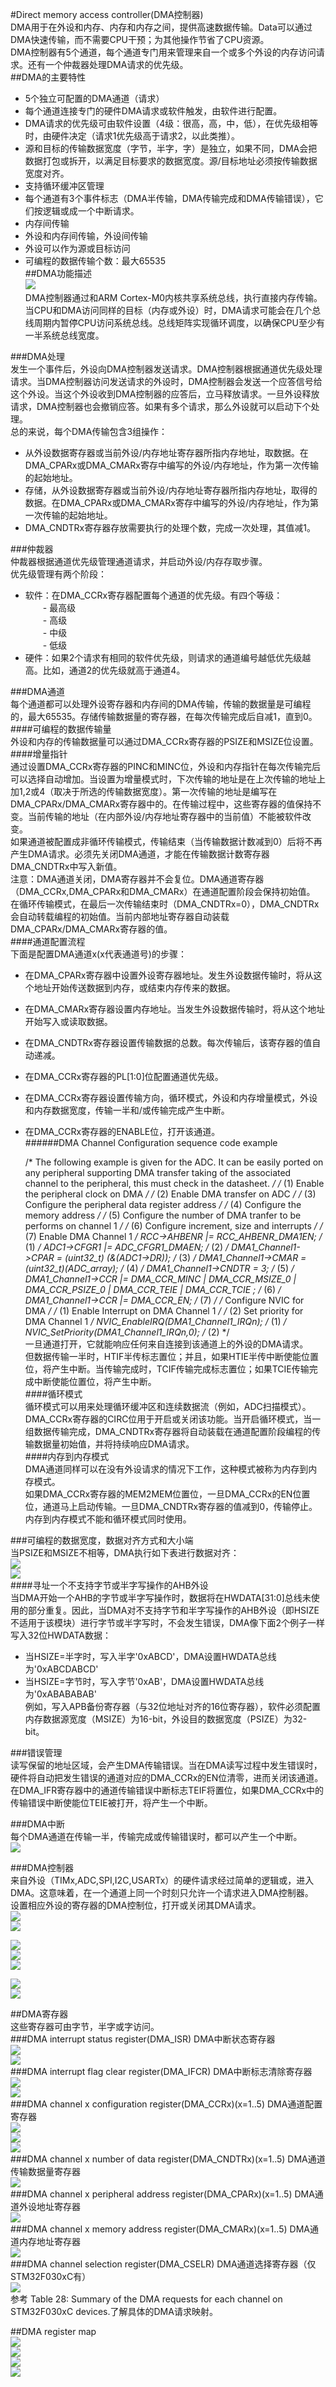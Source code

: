 #Direct memory access controller(DMA控制器)  
DMA用于在外设和内存、内存和内存之间，提供高速数据传输。Data可以通过DMA快速传输，而不需要CPU干预；为其他操作节省了CPU资源。  
DMA控制器有5个通道，每个通道专门用来管理来自一个或多个外设的内存访问请求。还有一个仲裁器处理DMA请求的优先级。  
##DMA的主要特性  
- 5个独立可配置的DMA通道（请求）  
- 每个通道连接专门的硬件DMA请求或软件触发，由软件进行配置。  
- DMA请求的优先级可由软件设置（4级：很高，高，中，低），在优先级相等时，由硬件决定（请求1优先级高于请求2，以此类推）。  
- 源和目标的传输数据宽度（字节，半字，字）是独立，如果不同，DMA会把数据打包或拆开，以满足目标要求的数据宽度。源/目标地址必须按传输数据宽度对齐。  
- 支持循环缓冲区管理  
- 每个通道有3个事件标志（DMA半传输，DMA传输完成和DMA传输错误），它们按逻辑或成一个中断请求。  
- 内存间传输  
- 外设和内存间传输，外设间传输  
- 外设可以作为源或目标访问   
- 可编程的数据传输个数：最大65535  
##DMA功能描述  
![](https://i.imgur.com/a4zzoQc.png)  
DMA控制器通过和ARM Cortex-M0内核共享系统总线，执行直接内存传输。当CPU和DMA访问同样的目标（内存或外设）时，DMA请求可能会在几个总线周期内暂停CPU访问系统总线。总线矩阵实现循环调度，以确保CPU至少有一半系统总线宽度。  

###DMA处理  
发生一个事件后，外设向DMA控制器发送请求。DMA控制器根据通道优先级处理请求。当DMA控制器访问发送请求的外设时，DMA控制器会发送一个应答信号给这个外设。当这个外设收到DMA控制器的应答后，立马释放请求。一旦外设释放请求，DMA控制器也会撤销应答。如果有多个请求，那么外设就可以启动下个处理。  
总的来说，每个DMA传输包含3组操作：  
- 从外设数据寄存器或当前外设/内存地址寄存器所指内存地址，取数据。在DMA\_CPARx或DMA\_CMARx寄存中编写的外设/内存地址，作为第一次传输的起始地址。  
- 存储，从外设数据寄存器或当前外设/内存地址寄存器所指内存地址，取得的数据。在DMA\_CPARx或DMA\_CMARx寄存中编写的外设/内存地址，作为第一次传输的起始地址。  
- DMA\_CNDTRx寄存器存放需要执行的处理个数，完成一次处理，其值减1。  

###仲裁器  
仲裁器根据通道优先级管理通道请求，并启动外设/内存存取步骤。  
优先级管理有两个阶段：  
- 软件：在DMA_CCRx寄存器配置每个通道的优先级。有四个等级：  
　　- 最高级  
　　- 高级  
　　- 中级  
　　- 低级  
- 硬件：如果2个请求有相同的软件优先级，则请求的通道编号越低优先级越高。比如，通道2的优先级就高于通道4。  

###DMA通道  
每个通道都可以处理外设寄存器和内存间的DMA传输，传输的数据量是可编程的，最大65535。存储传输数据量的寄存器，在每次传输完成后自减1，直到0。  
####可编程的数据传输量  
外设和内存的传输数据量可以通过DMA_CCRx寄存器的PSIZE和MSIZE位设置。  
####增量指针  
通过设置DMA\_CCRx寄存器的PINC和MINC位，外设和内存指针在每次传输完后可以选择自动增加。当设置为增量模式时，下次传输的地址是在上次传输的地址上加1,2或4（取决于所选的传输数据宽度）。第一次传输的地址是编写在DMA\_CPARx/DMA\_CMARx寄存器中的。在传输过程中，这些寄存器的值保持不变。当前传输的地址（在内部外设/内存地址寄存器中的当前值）不能被软件改变。  
如果通道被配置成非循环传输模式，传输结束（当传输数据计数减到0）后将不再产生DMA请求。必须先关闭DMA通道，才能在传输数据计数寄存器DMA\_CNDTRx中写入新值。  
注意：DMA通道关闭，DMA寄存器并不会复位。DMA通道寄存器（DMA\_CCRx,DMA\_CPARx和DMA\_CMARx）在通道配置阶段会保持初始值。  
在循环传输模式，在最后一次传输结束时（DMA\_CNDTRx=0），DMA\_CNDTRx会自动转载编程的初始值。当前内部地址寄存器自动装载DMA\_CPARx/DMA\_CMARx寄存器的值。  
####通道配置流程  
下面是配置DMA通道x(x代表通道号)的步骤：  
- 在DMA\_CPARx寄存器中设置外设寄存器地址。发生外设数据传输时，将从这个地址开始传送数据到内存，或结束内存传来的数据。  
- 在DMA\_CMARx寄存器设置内存地址。当发生外设数据传输时，将从这个地址开始写入或读取数据。  
- 在DMA\_CNDTRx寄存器设置传输数据的总数。每次传输后，该寄存器的值自动递减。  
- 在DMA\_CCRx寄存器的PL[1:0]位配置通道优先级。  
- 在DMA\_CCRx寄存器设置传输方向，循环模式，外设和内存增量模式，外设和内存数据宽度，传输一半和/或传输完成产生中断。  
- 在DMA\_CCRx寄存器的ENABLE位，打开该通道。  
######DMA Channel Configuration sequence code example  

	/* The following example is given for the ADC. It can be easily ported on
	any peripheral supporting DMA transfer taking of the associated channel
	to the peripheral, this must check in the datasheet. */
	/* (1) Enable the peripheral clock on DMA */
	/* (2) Enable DMA transfer on ADC */
	/* (3) Configure the peripheral data register address */
	/* (4) Configure the memory address */
	/* (5) Configure the number of DMA tranfer to be performs on channel 1 */
	/* (6) Configure increment, size and interrupts */
	/* (7) Enable DMA Channel 1 */
	RCC->AHBENR |= RCC_AHBENR_DMA1EN; /* (1) */
	ADC1->CFGR1 |= ADC_CFGR1_DMAEN; /* (2) */
	DMA1_Channel1->CPAR = (uint32_t) (&(ADC1->DR)); /* (3) */
	DMA1_Channel1->CMAR = (uint32_t)(ADC_array); /* (4) */
	DMA1_Channel1->CNDTR = 3; /* (5) */
	DMA1_Channel1->CCR |= DMA_CCR_MINC | DMA_CCR_MSIZE_0 | DMA_CCR_PSIZE_0
						| DMA_CCR_TEIE | DMA_CCR_TCIE ; /* (6) */
	DMA1_Channel1->CCR |= DMA_CCR_EN; /* (7) */
	/* Configure NVIC for DMA */
	/* (1) Enable Interrupt on DMA Channel 1 */
	/* (2) Set priority for DMA Channel 1 */
	NVIC_EnableIRQ(DMA1_Channel1_IRQn); /* (1) */
	NVIC_SetPriority(DMA1_Channel1_IRQn,0); /* (2) */  
一旦通道打开，它就能响应任何来自连接到该通道上的外设的DMA请求。  
但数据传输一半时，HTIF半传标志置位；并且，如果HTIE半传中断使能位置位，将产生中断。当传输完成时，TCIF传输完成标志置位；如果TCIE传输完成中断使能位置位，将产生中断。  
####循环模式  
循环模式可以用来处理循环缓冲区和连续数据流（例如，ADC扫描模式）。DMA\_CCRx寄存器的CIRC位用于开启或关闭该功能。当开启循环模式，当一组数据传输完成，DMA\_CNDTRx寄存器将自动装载在通道配置阶段编程的传输数据量初始值，并将持续响应DMA请求。  
####内存到内存模式  
DMA通道同样可以在没有外设请求的情况下工作，这种模式被称为内存到内存模式。  
如果DMA\_CCRx寄存器的MEM2MEM位置位，一旦DMA\_CCRx的EN位置位，通道马上启动传输。一旦DMA\_CNDTRx寄存器的值减到0，传输停止。内存到内存模式不能和循环模式同时使用。  

###可编程的数据宽度，数据对齐方式和大小端  
当PSIZE和MSIZE不相等，DMA执行如下表进行数据对齐：  
![](https://i.imgur.com/vx8lCz9.png)  
![](https://i.imgur.com/U9AqUcj.png)  
####寻址一个不支持字节或半字写操作的AHB外设  
当DMA开始一个AHB的字节或半字写操作时，数据将在HWDATA[31:0]总线未使用的部分重复。因此，当DMA对不支持字节和半字写操作的AHB外设（即HSIZE不适用于该模块）进行字节或半字写时，不会发生错误，DMA像下面2个例子一样写入32位HWDATA数据：  
- 当HSIZE=半字时，写入半字'0xABCD'，DMA设置HWDATA总线为'0xABCDABCD'  
- 当HSIZE=字节时，写入字节'0xAB'，DMA设置HWDATA总线为'0xABABABAB'  
例如，写入APB备份寄存器（与32位地址对齐的16位寄存器），软件必须配置内存数据源宽度（MSIZE）为16-bit，外设目的数据宽度（PSIZE）为32-bit。  

###错误管理  
读写保留的地址区域，会产生DMA传输错误。当在DMA读写过程中发生错误时，硬件将自动把发生错误的通道对应的DMA\_CCRx的EN位清零，进而关闭该通道。在DMA\_IFR寄存器中的通道传输错误中断标志TEIF将置位，如果DMA\_CCRx中的传输错误中断使能位TEIE被打开，将产生一个中断。  

###DMA中断  
每个DMA通道在传输一半，传输完成或传输错误时，都可以产生一个中断。  
![](https://i.imgur.com/vK5cBvN.png)  

###DMA控制器  
来自外设（TIMx,ADC,SPI,I2C,USARTx）的硬件请求经过简单的逻辑或，进入DMA。这意味着，在一个通道上同一个时刻只允许一个请求进入DMA控制器。  
设置相应外设的寄存器的DMA控制位，打开或关闭其DMA请求。  
![](https://i.imgur.com/Fq6iIgG.png)  
![](https://i.imgur.com/WNd5nWo.png)  

![](https://i.imgur.com/mHewZFt.png)  
![](https://i.imgur.com/ZhOdqj8.png)  
![](https://i.imgur.com/cMRNKA2.png)  

![](https://i.imgur.com/kPQkQLT.png)  
![](https://i.imgur.com/YJ4J0uG.png)  

##DMA寄存器  
这些寄存器可由字节，半字或字访问。  
###DMA interrupt status register(DMA_ISR) DMA中断状态寄存器  
![](https://i.imgur.com/u8lNzvd.png)  
![](https://i.imgur.com/5DyZuxL.png)  
###DMA interrupt flag clear register(DMA_IFCR) DMA中断标志清除寄存器  
![](https://i.imgur.com/fIgfip9.png)  
![](https://i.imgur.com/IBUSdVn.png)  
###DMA channel x configuration register(DMA_CCRx)(x=1..5) DMA通道配置寄存器  
![](https://i.imgur.com/2YCUDA1.png)  
![](https://i.imgur.com/jBaAGUp.png)  
![](https://i.imgur.com/3ZSekf6.png)  
###DMA channel x number of data register(DMA_CNDTRx)(x=1..5) DMA通道传输数据量寄存器  
![](https://i.imgur.com/ebld8Hj.png)  
###DMA channel x peripheral address register(DMA_CPARx)(x=1..5) DMA通道外设地址寄存器  
![](https://i.imgur.com/JX0yjyM.png)  
###DMA channel x memory address register(DMA_CMARx)(x=1..5) DMA通道内存地址寄存器  
![](https://i.imgur.com/B4jTBqZ.png)  
###DMA channel selection register(DMA_CSELR) DMA通道选择寄存器（仅STM32F030xC有）  
![](https://i.imgur.com/2EriHQ0.png)  
参考 Table 28: Summary of the DMA requests for each channel on STM32F030xC devices.了解具体的DMA请求映射。  

##DMA register map  
![](https://i.imgur.com/ujNT2V0.png)  
![](https://i.imgur.com/DYCP4EM.png)  
![](https://i.imgur.com/ipoEoGT.png)  
![](https://i.imgur.com/C8jWjtr.png)  
